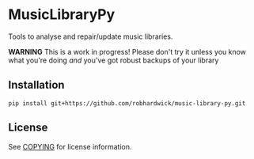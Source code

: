 # MusicLibraryPy

Tools to analyse and repair/update music libraries.

**WARNING** This is a work in progress! Please don't try it unless you know what you're doing *and* you've got robust backups of your library

## Installation

```
pip install git+https://github.com/robhardwick/music-library-py.git
```

## License

See [COPYING](COPYING) for license information.
